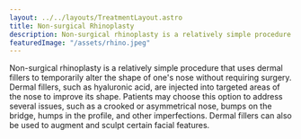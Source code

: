 ```yaml
---
layout: ../../layouts/TreatmentLayout.astro
title: Non-surgical Rhinoplasty
description: Non-surgical rhinoplasty is a relatively simple procedure that uses dermal fillers to temporarily alter the shape of one's nose without requiring surgery.
featuredImage: "/assets/rhino.jpeg"
---
```


Non-surgical rhinoplasty is a relatively simple procedure that uses dermal fillers to temporarily alter the shape of one's nose without requiring surgery. Dermal fillers, such as hyaluronic acid, are injected into targeted areas of the nose to improve its shape. Patients may choose this option to address several issues, such as a crooked or asymmetrical nose, bumps on the bridge, humps in the profile, and other imperfections. Dermal fillers can also be used to augment and sculpt certain facial features.
